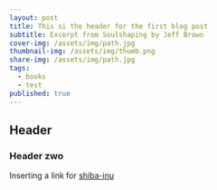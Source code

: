 ```yaml
---
layout: post
title: This si the header for the first blog post
subtitle: Excerpt from Soulshaping by Jeff Brown
cover-img: /assets/img/path.jpg
thumbnail-img: /assets/img/thumb.png
share-img: /assets/img/path.jpg
tags:
  - books
  - test
published: true
---
```


## Header

### Header zwo

Inserting a link for [shiba-inu](https://en.wikipedia.org/wiki/Shiba_Inu "Shiba Inu wiki")




